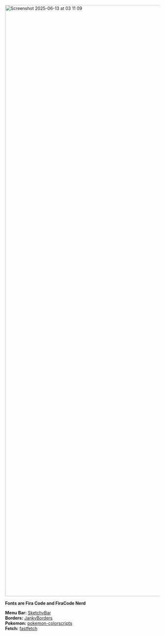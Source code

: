 <img width="1920" alt="Screenshot 2025-06-13 at 03 11 09" src="https://github.com/user-attachments/assets/6ba9426e-7e1f-49e0-a161-cd8baafa9354" />


**Fonts are Fira Code and FiraCode Nerd**

**Menu Bar:** [SketchyBar](https://github.com/FelixKratz/SketchyBar) \
**Borders:** [JankyBorders](https://github.com/FelixKratz/JankyBorders) \
**Pokemon:** [pokemon-colorscripts](https://gitlab.com/phoneybadger/pokemon-colorscripts) \
**Fetch:** [fastfetch](https://github.com/fastfetch-cli/fastfetch)
